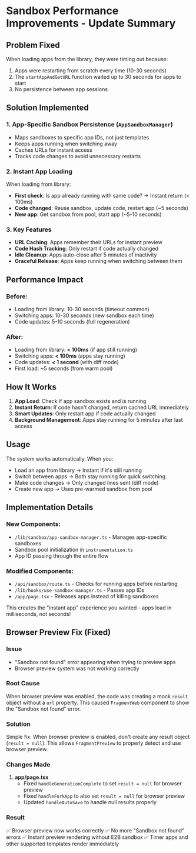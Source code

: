 # Sandbox Performance Improvements - Update Summary

## Problem Fixed
When loading apps from the library, they were timing out because:
1. Apps were restarting from scratch every time (10-30 seconds)
2. The `startAppAndGetURL` function waited up to 30 seconds for apps to start
3. No persistence between app sessions

## Solution Implemented

### 1. App-Specific Sandbox Persistence (`AppSandboxManager`)
- Maps sandboxes to specific app IDs, not just templates
- Keeps apps running when switching away
- Caches URLs for instant access
- Tracks code changes to avoid unnecessary restarts

### 2. Instant App Loading
When loading from library:
- **First check**: Is app already running with same code? → Instant return (< 100ms)
- **Code changed**: Reuse sandbox, update code, restart app (~5 seconds)
- **New app**: Get sandbox from pool, start app (~5-10 seconds)

### 3. Key Features
- **URL Caching**: Apps remember their URLs for instant preview
- **Code Hash Tracking**: Only restart if code actually changed
- **Idle Cleanup**: Apps auto-close after 5 minutes of inactivity
- **Graceful Release**: Apps keep running when switching between them

## Performance Impact

### Before:
- Loading from library: 10-30 seconds (timeout common)
- Switching apps: 10-30 seconds (new sandbox each time)
- Code updates: 5-10 seconds (full regeneration)

### After:
- Loading from library: **< 100ms** (if app still running)
- Switching apps: **< 100ms** (apps stay running)
- Code updates: **< 1 second** (with diff mode)
- First load: ~5 seconds (from warm pool)

## How It Works

1. **App Load**: Check if app sandbox exists and is running
2. **Instant Return**: If code hasn't changed, return cached URL immediately
3. **Smart Updates**: Only restart app if code actually changed
4. **Background Management**: Apps stay running for 5 minutes after last access

## Usage

The system works automatically. When you:
- Load an app from library → Instant if it's still running
- Switch between apps → Both stay running for quick switching
- Make code changes → Only changed lines sent (diff mode)
- Create new app → Uses pre-warmed sandbox from pool

## Implementation Details

### New Components:
- `/lib/sandbox/app-sandbox-manager.ts` - Manages app-specific sandboxes
- Sandbox pool initialization in `instrumentation.ts`
- App ID passing through the entire flow

### Modified Components:
- `/api/sandbox/route.ts` - Checks for running apps before restarting
- `/lib/hooks/use-sandbox-manager.ts` - Passes app IDs
- `/app/page.tsx` - Releases apps instead of killing sandboxes

This creates the "instant app" experience you wanted - apps load in milliseconds, not seconds!

## Browser Preview Fix (Fixed)

### Issue
- "Sandbox not found" error appearing when trying to preview apps
- Browser preview system was not working correctly

### Root Cause
When browser preview was enabled, the code was creating a mock `result` object without a `url` property. This caused `FragmentWeb` component to show the "Sandbox not found" error.

### Solution
Simple fix: When browser preview is enabled, don't create any result object (`result = null`). This allows `FragmentPreview` to properly detect and use browser preview.

### Changes Made
1. **app/page.tsx**
   - Fixed `handleGenerationComplete` to set `result = null` for browser preview
   - Fixed `handleForkApp` to also set `result = null` for browser preview
   - Updated `handleAutoSave` to handle null results properly

### Result
✅ Browser preview now works correctly
✅ No more "Sandbox not found" errors
✅ Instant preview rendering without E2B sandbox
✅ Timer apps and other supported templates render immediately